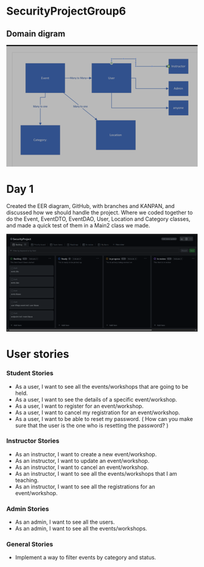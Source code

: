 # SecurityProjectGroup6

## Domain digram

![img_2.png](img_2.png)

# Day 1
Created the EER diagram, GitHub, with branches and KANPAN, 
and discussed how we should handle the project. 
Where we coded together to do the Event, EventDTO, EventDAO, 
User, Location and Category classes, and made a quick test 
of them in a Main2 class we made.

![img_1.png](img_1.png)

# User stories
### Student Stories

* As a user, I want to see all the events/workshops that are going to be held.
* As a user, I want to see the details of a specific event/workshop.
* As a user, I want to register for an event/workshop.
* As a user, I want to cancel my registration for an event/workshop.
* As a user, I want to be able to reset my password. ( How can you make sure that the user is the one who is resetting the password? )
### Instructor Stories

* As an instructor, I want to create a new event/workshop.
* As an instructor, I want to update an event/workshop.
* As an instructor, I want to cancel an event/workshop.
* As an instructor, I want to see all the events/workshops that I am teaching.
* As an instructor, I want to see all the registrations for an event/workshop.
### Admin Stories

* As an admin, I want to see all the users.
* As an admin, I want to see all the events/workshops.
### General Stories

* Implement a way to filter events by category and status.